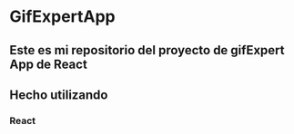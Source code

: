 # GifExpertApp

## Este es mi repositorio del proyecto de gifExpert App de React

## Hecho utilizando
### React
